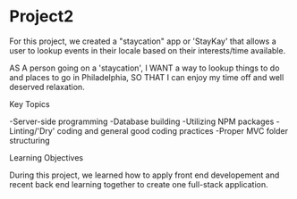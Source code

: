 # Project2
For this project, we created a "staycation" app or 'StayKay' that allows a user to lookup events in their locale based on their interests/time available.

AS A person going on a 'staycation',
I WANT a way to lookup things to do and places to go in Philadelphia,
SO THAT I can enjoy my time off and well deserved relaxation.

Key Topics

-Server-side programming
-Database building
-Utilizing NPM packages 
-Linting/'Dry' coding and general good coding practices
-Proper MVC folder structuring

Learning Objectives

During this project, we learned how to apply front end developement and recent back end learning together to create one full-stack application.